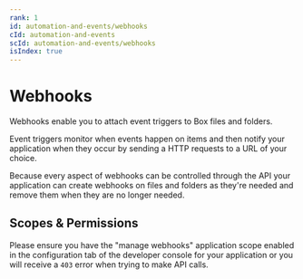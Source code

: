 ```yaml
---
rank: 1
id: automation-and-events/webhooks
cId: automation-and-events
scId: automation-and-events/webhooks
isIndex: true
---
```


# Webhooks

Webhooks enable you to attach event triggers to Box files and folders.

Event triggers monitor when events happen on items and then notify your
application when they occur by sending a HTTP requests to a URL of your choice.

Because every aspect of webhooks can be controlled through the API your
application can create webhooks on files and folders as they're needed and
remove them when they are no longer needed.

## Scopes & Permissions

Please ensure you have the "manage webhooks" application scope enabled in the
configuration tab of the developer console for your application or you will
receive a `403` error when trying to make API calls.
